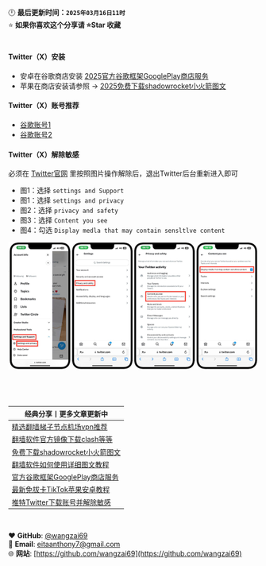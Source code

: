 🕛 **最后更新时间：`2025年03月16日11时`**  
⭐ **如果你喜欢这个分享请 ⭐Star 收藏** 

#

#### Twitter（X）安装
- 安卓在谷歌商店安装 [2025官方谷歌框架GooglePlay商店服务](https://github.com/wangzai69/GooglePlay) 
- 苹果在商店安装请参照 → [2025免费下载shadowrocket小火箭图文](https://github.com/wangzai69/shadowrocket)

#### Twitter（X）账号推荐
- [谷歌账号1](https://www.henduohao.com/)
- [谷歌账号2](https://accsou.com/)

#### Twitter（X）解除敏感<br>
必须在 <a href="https://twitter.com" target="_blank">Twitter官网</a> 里按照图片操作解除后，退出Twitter后台重新进入即可

- 图1：选择 `settings and Support`
- 图1：选择 `settings and privacy`
- 图2：选择 `privacy and safety`
- 图3：选择 `Content you see`
- 图4：勾选 `Display medla that may contain sensltlve content`

![图片描述](https://github.com/wangzai69/Twitter/blob/main/11.png?raw=true)

#

<br>

| 经典分享丨更多文章更新中 | 
|------|
|[精选翻墙梯子节点机场vpn推荐](https://github.com/wangzai69/vpn)                |
|[翻墙软件官方镜像下载clash等等](https://github.com/wangzai69/app)              |
|[免费下载shadowrocket小火箭图文](https://github.com/wangzai69/shadowrocket)   |
|[翻墙软件如何使用详细图文教程](https://github.com/wangzai69/wiki)               |
|[官方谷歌框架GooglePlay商店服务](https://github.com/wangzai69/GooglePlay)      |
|[最新免拔卡TikTok苹果安卓教程](https://github.com/wangzai69/tiktok)             |
|[推特Twitter下载账号并解除敏感](https://github.com/wangzai69/Twitter)             |

<br>

❤️ **GitHub**: [@wangzai69](https://github.com/wangzai69)  
📧 **Email**: [eitaanthony7@gmail.com](mailto:eitaanthony7@gmail.com)  
🌐 **网站**: [https://github.com/wangzai69](https://github.com/wangzai69)  

<br>



